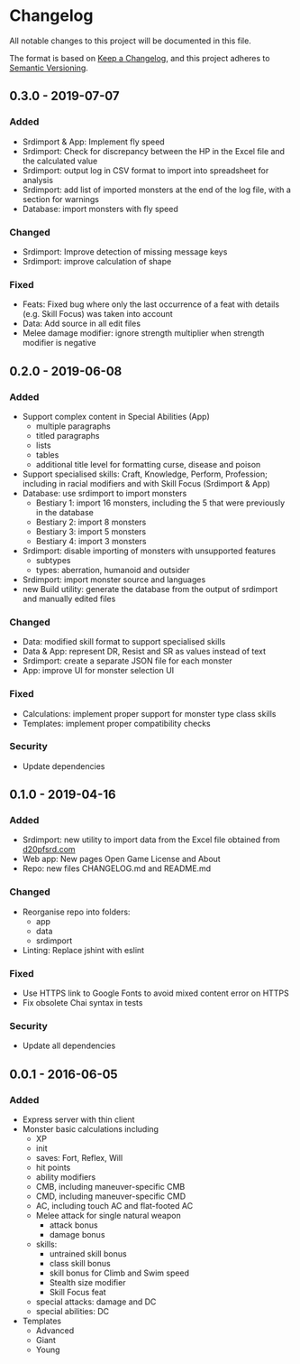 # Changelog
All notable changes to this project will be documented in this file.

The format is based on [Keep a Changelog](https://keepachangelog.com/en/1.0.0/),
and this project adheres to [Semantic Versioning](https://semver.org/spec/v2.0.0.html).

## 0.3.0 - 2019-07-07

### Added
- Srdimport & App: Implement fly speed
- Srdimport: Check for discrepancy between the HP in the Excel file and the calculated value
- Srdimport: output log in CSV format to import into spreadsheet for analysis
- Srdimport: add list of imported monsters at the end of the log file, with a section for warnings
- Database: import monsters with fly speed

### Changed
- Srdimport: Improve detection of missing message keys
- Srdimport: improve calculation of shape

### Fixed
- Feats: Fixed bug where only the last occurrence of a feat with details (e.g. Skill Focus) was taken into account
- Data: Add source in all edit files
- Melee damage modifier: ignore strength multiplier when strength modifier is negative

## 0.2.0 - 2019-06-08
### Added
- Support complex content in Special Abilities (App)
  - multiple paragraphs
  - titled paragraphs
  - lists
  - tables
  - additional title level for formatting curse, disease and poison
- Support specialised skills: Craft, Knowledge, Perform, Profession; including in racial modifiers and with Skill Focus (Srdimport & App)
- Database: use srdimport to import monsters
  - Bestiary 1: import 16 monsters, including the 5 that were previously in the database
  - Bestiary 2: import 8 monsters
  - Bestiary 3: import 5 monsters
  - Bestiary 4: import 3 monsters
- Srdimport: disable importing of monsters with unsupported features
  - subtypes
  - types: aberration, humanoid and outsider
- Srdimport: import monster source and languages
- new Build utility: generate the database from the output of srdimport and manually edited files

### Changed
- Data: modified skill format to support specialised skills
- Data & App: represent DR, Resist and SR as values instead of text
- Srdimport: create a separate JSON file for each monster
- App: improve UI for monster selection UI

### Fixed
- Calculations: implement proper support for monster type class skills
- Templates: implement proper compatibility checks

### Security
- Update dependencies

## 0.1.0 - 2019-04-16
### Added
- Srdimport: new utility to import data from the Excel file obtained from [d20pfsrd.com](http://www.d20pfsrd.com/bestiary/tools/monster-filter/)
- Web app: New pages Open Game License and About
- Repo: new files CHANGELOG.md and README.md

### Changed
- Reorganise repo into folders:
  - app
  - data
  - srdimport
- Linting: Replace jshint with eslint

### Fixed
- Use HTTPS link to Google Fonts to avoid mixed content error on HTTPS
- Fix obsolete Chai syntax in tests

### Security
- Update all dependencies

## 0.0.1 - 2016-06-05
### Added
- Express server with thin client
- Monster basic calculations including
  - XP
  - init
  - saves: Fort, Reflex, Will
  - hit points
  - ability modifiers
  - CMB, including maneuver-specific CMB
  - CMD, including maneuver-specific CMD
  - AC, including touch AC and flat-footed AC
  - Melee attack for single natural weapon
    - attack bonus
    - damage bonus
  - skills:
    - untrained skill bonus
    - class skill bonus
    - skill bonus for Climb and Swim speed
    - Stealth size modifier
    - Skill Focus feat
  - special attacks: damage and DC
  - special abilities: DC
- Templates
  - Advanced
  - Giant
  - Young
